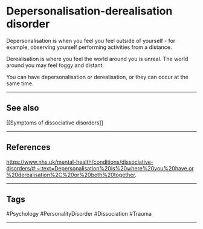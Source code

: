 # Depersonalisation-derealisation disorder

Depersonalisation is when you feel you feel outside of yourself - for example, observing yourself performing activities from a distance.

Derealisation is where you feel the world around you is unreal. The world around you may feel foggy and distant.

You can have depersonalisation or derealisation, or they can occur at the same time.

---
## See also

[[Symptoms of dissociative disorders]]

---
## References

https://www.nhs.uk/mental-health/conditions/dissociative-disorders/#:~:text=Depersonalisation%20is%20where%20you%20have,or%20derealisation%2C%20or%20both%20together.

---
## Tags

#Psychology #PersonalityDisorder #Dissociation #Trauma 

---

